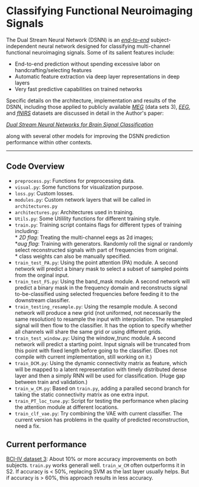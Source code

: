 # Classifying Functional Neuroimaging Signals

The Dual Stream Neural Network (DSNN) is an [*end-to-end*](https://towardsdatascience.com/e2e-the-every-purpose-ml-method-5d4f20dafee4) subject-independent neural network designed for classifying multi-channel functional neuroimaging signals.  Some of its salient features include:

* End-to-end prediction without spending excessive labor on handcrafting/selecting features
* Automatic feature extraction via deep layer representations in deep layers
* Very fast predictive capabilities on trained networks 

Specific details on the architecture, implementation and results of the DSNN, including those applied to publicly available [*MEG*](https://www.bbci.de/competition/iv/) (data sets 3), [*EEG*](http://epileptologie-bonn.de/cms/front_content.php?idcat=193&lang=3), and [*fNIRS*](https://figshare.com/articles/dataset/Open_access_fNIRS_dataset_for_classification_of_the_unilateral_finger-_and_foot-tapping/9783755) datasets are discussed in detail in the Author's paper:

  [*Dual Stream Neural Networks for Brain Signal Classification*](https://iopscience.iop.org/article/10.1088/1741-2552/abc903/meta)  

along with several other models for improving the DSNN prediction performance within other contexts.

***
 
## Code Overview

* `preprocess.py`: Functions for preprocessing data.   
* `visual.py`: Some functions for visualization purpose. 
* `loss.py`: Custom losses.     
* `modules.py`: Custom network layers that will be called in `architectures.py`  
* `architectures.py`: Architectures used in training.    
* `Utils.py`: Some Utilility functions for different training style.      
* `train.py`: Training script contains flags for different types of training including:       
                   * _2D flag_: Treating the multi-channel eegs as 2d images;    
                   *_aug flag_: Training with generators. Randomly roll the signal or randomly select reconstructed signals with  part of frequencies from original.    
                   * class weights can also be manually specified.    
* `train_test_PA.py`: Using the point attention (PA) module. A second network will predict a binary mask to select a subset of sampled points from the orginal input.    
* `train_test_FS.py`: Using the band_mask module. A second network will predict a binary mask in the frequency domain and reconstructs signal to-be-classified using selected frequencies before feeding it to the downstream classifier.    
* `train_testing_resample.py`: Using the resample module. A second network will produce a new grid (not uniformed, not necessarily the same resolution) to resample the input with interpolation. The resampled signal will then flow to the classifier.  It has the option to specify whether all channels will share the same grid or using different grids.    
* `train_test_window.py`: Using the window_trunc module. A second network will predict a starting point. Input signals will be truncated from this point with fixed length before going to the classifier. (Does not compile with current implementation, still working on it.)  
* `train_DCM.py`: Using the dynamic connectivity matrix as feature, which will be mapped to a latent representation with timely distributed dense layer and then a simply RNN will be used for classification. (Huge gap between train and validation.)
* `train_w_CM.py`: Based on `train.py`, adding a paralled second branch for taking the static connectivity matrix as one extra input.      
* `train_PT_loc_tune.py`: Script for testing the performance when placing the attention module at different locations.  
* `train_clf_vae.py`: Try combining the VAE with current classifier. The current version has problems in the quality of predicted reconstruction, need a fix.  

## Current performance  
[BCI-IV dataset 3](http://www.bbci.de/competition/iv/results/index.html#dataset3):  About 10% or more accuracy improvements on both subjects. `train.py` works generall well. `train_w_CM` often outperforms it in S2. If accuracy is < 50%, replacing SVM as the last layer usually helps. But if accuracy is > 60%, this approach results in less accuracy.
